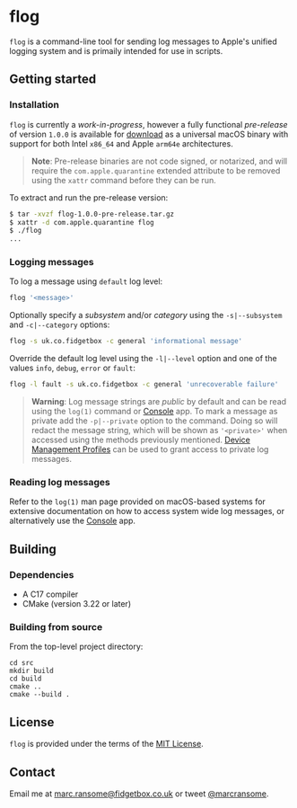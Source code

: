 # flog

`flog` is a command-line tool for sending log messages to Apple's unified logging system and is primaily intended for use in scripts.


## Getting started

### Installation

`flog` is currently a _work-in-progress_, however a fully functional _pre-release_ of version `1.0.0` is available for [download](https://github.com/marcransome/flog/releases/tag/1.0.0-pre-release) as a universal macOS binary with support for both Intel `x86_64` and Apple `arm64e` architectures.

> **Note**:
> Pre-release binaries are not code signed, or notarized, and will require the `com.apple.quarantine` extended attribute to be removed using the `xattr` command before they can be run.

To extract and run the pre-release version:

```bash
$ tar -xvzf flog-1.0.0-pre-release.tar.gz
$ xattr -d com.apple.quarantine flog
$ ./flog
...
```

### Logging messages

To log a message using `default` log level:

```bash
flog '<message>'
```

Optionally specify a _subsystem_ and/or _category_ using the `-s|--subsystem` and `-c|--category` options:

```bash
flog -s uk.co.fidgetbox -c general 'informational message'
```

Override the default log level using the `-l|--level` option and one of the values `info`, `debug`, `error` or `fault`:

```bash
flog -l fault -s uk.co.fidgetbox -c general 'unrecoverable failure'
```

> **Warning**:
> Log message strings are _public_ by default and can be read using the `log(1)` command or [Console](https://support.apple.com/en-gb/guide/console/welcome/mac) app. To mark a message as private add the `-p|--private` option to the command. Doing so will redact the message string, which will be shown as `'<private>'` when accessed using the methods previously mentioned. [Device Management Profiles](https://developer.apple.com/documentation/devicemanagement) can be used to grant access to private log messages.

### Reading log messages

Refer to the `log(1)` man page provided on macOS-based systems for extensive documentation on how to access system wide log messages, or alternatively use the [Console](https://support.apple.com/en-gb/guide/console/welcome/mac) app.

## Building

### Dependencies

* A C17 compiler
* CMake (version 3.22 or later)

### Building from source

From the top-level project directory:

```shell
cd src
mkdir build
cd build
cmake ..
cmake --build .
```

## License

`flog` is provided under the terms of the [MIT License](https://opensource.org/licenses/mit-license.php).

## Contact

Email me at [marc.ransome@fidgetbox.co.uk](mailto:marc.ransome@fidgetbox.co.uk) or tweet [@marcransome](http://www.twitter.com/marcransome).
